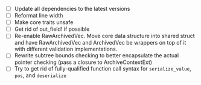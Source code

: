- [ ] Update all dependencies to the latest versions
- [ ] Reformat line width
- [ ] Make core traits unsafe
- [ ] Get rid of out_field! if possible
- [ ] Re-enable RawArchivedVec. Move core data structure into shared struct and
      have RawArchivedVec and ArchivedVec be wrappers on top of it with
      different validation implementations.
- [ ] Rewrite subtree bounds checking to better encapsulate the actual pointer checking (pass a closure to ArchiveContextExt)
- [ ] Try to get rid of fully-qualified function call syntax for `serialize_value`, `pos`, and `deserialize`